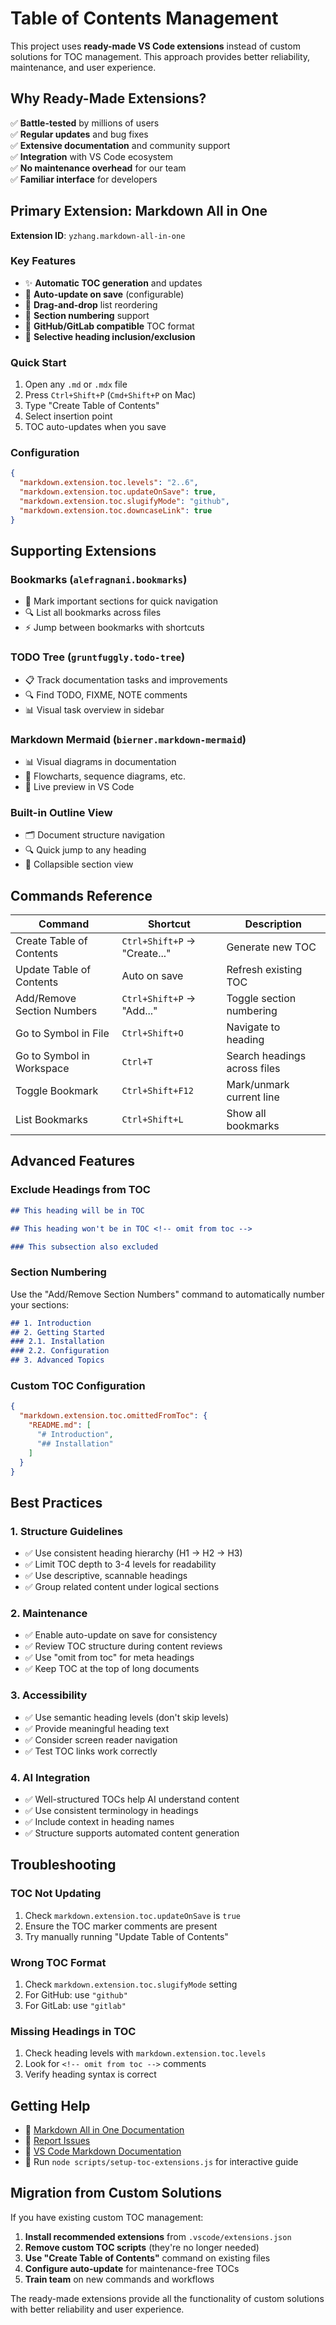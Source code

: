 # Table of Contents Management

This project uses **ready-made VS Code extensions** instead of custom solutions for TOC management. This approach provides better reliability, maintenance, and user experience.

## Why Ready-Made Extensions?

✅ **Battle-tested** by millions of users  
✅ **Regular updates** and bug fixes  
✅ **Extensive documentation** and community support  
✅ **Integration** with VS Code ecosystem  
✅ **No maintenance overhead** for our team  
✅ **Familiar interface** for developers  

## Primary Extension: Markdown All in One

**Extension ID**: `yzhang.markdown-all-in-one`

### Key Features
- ✨ **Automatic TOC generation** and updates
- 🔄 **Auto-update on save** (configurable)
- 📝 **Drag-and-drop** list reordering
- 🔢 **Section numbering** support
- 🐙 **GitHub/GitLab compatible** TOC format
- 🎯 **Selective heading inclusion/exclusion**

### Quick Start
1. Open any `.md` or `.mdx` file
2. Press `Ctrl+Shift+P` (`Cmd+Shift+P` on Mac)
3. Type "Create Table of Contents"
4. Select insertion point
5. TOC auto-updates when you save

### Configuration
```json
{
  "markdown.extension.toc.levels": "2..6",
  "markdown.extension.toc.updateOnSave": true,
  "markdown.extension.toc.slugifyMode": "github",
  "markdown.extension.toc.downcaseLink": true
}
```

## Supporting Extensions

### Bookmarks (`alefragnani.bookmarks`)
- 📌 Mark important sections for quick navigation
- 🔍 List all bookmarks across files
- ⚡ Jump between bookmarks with shortcuts

### TODO Tree (`gruntfuggly.todo-tree`)
- 📋 Track documentation tasks and improvements
- 🔍 Find TODO, FIXME, NOTE comments
- 📊 Visual task overview in sidebar

### Markdown Mermaid (`bierner.markdown-mermaid`)
- 📊 Visual diagrams in documentation
- 🎨 Flowcharts, sequence diagrams, etc.
- 🔄 Live preview in VS Code

### Built-in Outline View
- 🗂️ Document structure navigation
- 🔍 Quick jump to any heading
- 📱 Collapsible section view

## Commands Reference

| Command | Shortcut | Description |
|---------|----------|-------------|
| Create Table of Contents | `Ctrl+Shift+P` → "Create..." | Generate new TOC |
| Update Table of Contents | Auto on save | Refresh existing TOC |
| Add/Remove Section Numbers | `Ctrl+Shift+P` → "Add..." | Toggle section numbering |
| Go to Symbol in File | `Ctrl+Shift+O` | Navigate to heading |
| Go to Symbol in Workspace | `Ctrl+T` | Search headings across files |
| Toggle Bookmark | `Ctrl+Shift+F12` | Mark/unmark current line |
| List Bookmarks | `Ctrl+Shift+L` | Show all bookmarks |

## Advanced Features

### Exclude Headings from TOC
```markdown
## This heading will be in TOC

## This heading won't be in TOC <!-- omit from toc -->

### This subsection also excluded
```

### Section Numbering
Use the "Add/Remove Section Numbers" command to automatically number your sections:
```markdown
## 1. Introduction
## 2. Getting Started
### 2.1. Installation
### 2.2. Configuration
## 3. Advanced Topics
```

### Custom TOC Configuration
```json
{
  "markdown.extension.toc.omittedFromToc": {
    "README.md": [
      "# Introduction",
      "## Installation"
    ]
  }
}
```

## Best Practices

### 1. Structure Guidelines
- ✅ Use consistent heading hierarchy (H1 → H2 → H3)
- ✅ Limit TOC depth to 3-4 levels for readability
- ✅ Use descriptive, scannable headings
- ✅ Group related content under logical sections

### 2. Maintenance
- ✅ Enable auto-update on save for consistency
- ✅ Review TOC structure during content reviews
- ✅ Use "omit from toc" for meta headings
- ✅ Keep TOC at the top of long documents

### 3. Accessibility
- ✅ Use semantic heading levels (don't skip levels)
- ✅ Provide meaningful heading text
- ✅ Consider screen reader navigation
- ✅ Test TOC links work correctly

### 4. AI Integration
- ✅ Well-structured TOCs help AI understand content
- ✅ Use consistent terminology in headings
- ✅ Include context in heading names
- ✅ Structure supports automated content generation

## Troubleshooting

### TOC Not Updating
1. Check `markdown.extension.toc.updateOnSave` is `true`
2. Ensure the TOC marker comments are present
3. Try manually running "Update Table of Contents"

### Wrong TOC Format
1. Check `markdown.extension.toc.slugifyMode` setting
2. For GitHub: use `"github"`
3. For GitLab: use `"gitlab"`

### Missing Headings in TOC
1. Check heading levels with `markdown.extension.toc.levels`
2. Look for `<!-- omit from toc -->` comments
3. Verify heading syntax is correct

## Getting Help

- 📖 [Markdown All in One Documentation](https://github.com/yzhang-gh/vscode-markdown)
- 🐛 [Report Issues](https://github.com/yzhang-gh/vscode-markdown/issues)
- 💬 [VS Code Markdown Documentation](https://code.visualstudio.com/docs/languages/markdown)
- 🎯 Run `node scripts/setup-toc-extensions.js` for interactive guide

## Migration from Custom Solutions

If you have existing custom TOC management:

1. **Install recommended extensions** from `.vscode/extensions.json`
2. **Remove custom TOC scripts** (they're no longer needed)
3. **Use "Create Table of Contents"** command on existing files
4. **Configure auto-update** for maintenance-free TOCs
5. **Train team** on new commands and workflows

The ready-made extensions provide all the functionality of custom solutions with better reliability and user experience.